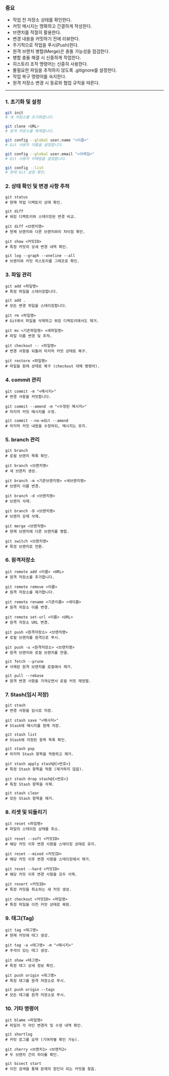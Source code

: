 ### 중요

- 작업 전 저장소 상태를 확인한다.
- 커밋 메시지는 명확하고 간결하게 작성한다.
- 브랜치를 적절히 활용한다.
- 변경 내용을 커밋하기 전에 리뷰한다.
- 주기적으로 작업을 푸시(Push)한다.
- 원격 브랜치 병합(Merge)은 충돌 가능성을 점검한다.
- 병합 충돌 해결 시 신중하게 작업한다.
- 히스토리 조작 명령어는 신중히 사용한다.
- 불필요한 파일을 추적하지 않도록 .gitignore를 설정한다.
- 작업 복구 명령어를 숙지한다.
- 원격 저장소 변경 시 동료와 협업 규칙을 따른다.

---

### 1. 초기화 및 설정

```bash
git init
# 새 저장소를 초기화합니다.

git clone <URL>
# 원격 저장소를 복제합니다.

git config --global user.name "<이름>"
# Git 사용자 이름을 설정합니다.

git config --global user.email "<이메일>"
# Git 사용자 이메일을 설정합니다.

git config --list
# 현재 Git 설정 확인.

```

### 2. 상태 확인 및 변경 사항 추적
```
git status
# 현재 작업 디렉토리 상태 확인.

git diff
# 워킹 디렉토리와 스테이징된 변경 비교.

git diff <브랜치명>
# 현재 브랜치와 다른 브랜치와의 차이점 확인.

git show <커밋ID>
# 특정 커밋의 상세 변경 내역 확인.

git log --graph --oneline --all
# 브랜치와 커밋 히스토리를 그래프로 확인.
```

### 3. 파일 관리
```
git add <파일명>
# 특정 파일을 스테이징합니다.

git add .
# 모든 변경 파일을 스테이징합니다.

git rm <파일명>
# Git에서 파일을 삭제하고 워킹 디렉토리에서도 제거.

git mv <기존파일명> <새파일명>
# 파일 이름 변경 및 추적.

git checkout -- <파일명>
# 변경 사항을 되돌려 마지막 커밋 상태로 복구.

git restore <파일명>
# 파일을 원래 상태로 복구 (checkout 대체 명령어).
```

### 4. commit 관리
```
git commit -m "<메시지>"
# 변경 사항을 커밋합니다.

git commit --amend -m "<수정된 메시지>"
# 마지막 커밋 메시지를 수정.

git commit --no-edit --amend
# 마지막 커밋 내용을 수정하되, 메시지는 유지.

```

### 5. branch 관리

```
git branch
# 로컬 브랜치 목록 확인.

git branch <브랜치명>
# 새 브랜치 생성.

git branch -m <기존브랜치명> <새브랜치명>
# 브랜치 이름 변경.

git branch -d <브랜치명>
# 브랜치 삭제.

git branch -D <브랜치명>
# 브랜치 강제 삭제.

git merge <브랜치명>
# 현재 브랜치에 다른 브랜치를 병합.

git switch <브랜치명>
# 특정 브랜치로 전환.
```

### 6. 원격저장소
```
git remote add <이름> <URL>
# 원격 저장소를 추가합니다.

git remote remove <이름>
# 원격 저장소를 제거합니다.

git remote rename <기존이름> <새이름>
# 원격 저장소 이름 변경.

git remote set-url <이름> <URL>
# 원격 저장소 URL 변경.

git push <원격저장소> <브랜치명>
# 로컬 브랜치를 원격으로 푸시.

git push -u <원격저장소> <브랜치명>
# 원격 브랜치와 로컬 브랜치를 연결.

git fetch --prune
# 삭제된 원격 브랜치를 로컬에서 제거.

git pull --rebase
# 원격 변경 사항을 가져오면서 로컬 커밋 재정렬.
```

### 7. Stash(임시 저장)
```
git stash
# 변경 사항을 임시로 저장.

git stash save "<메시지>"
# Stash에 메시지를 함께 저장.

git stash list
# Stash에 저장된 항목 목록 확인.

git stash pop
# 마지막 Stash 항목을 적용하고 제거.

git stash apply stash@{<번호>}
# 특정 Stash 항목을 적용 (제거하지 않음).

git stash drop stash@{<번호>}
# 특정 Stash 항목을 삭제.

git stash clear
# 모든 Stash 항목을 제거.

```

### 8. 리셋 및 되돌리기
```
git reset <파일명>
# 파일의 스테이징 상태를 취소.

git reset --soft <커밋ID>
# 해당 커밋 이후 변경 사항을 스테이징 상태로 유지.

git reset --mixed <커밋ID>
# 해당 커밋 이후 변경 사항을 스테이징에서 제거.

git reset --hard <커밋ID>
# 해당 커밋 이후 변경 사항을 모두 삭제.

git revert <커밋ID>
# 특정 커밋을 취소하는 새 커밋 생성.

git checkout <커밋ID> <파일명>
# 특정 파일을 이전 커밋 상태로 복원.

```

### 9. 태그(Tag)
```
git tag <태그명>
# 현재 커밋에 태그 생성.

git tag -a <태그명> -m "<메시지>"
# 주석이 있는 태그 생성.

git show <태그명>
# 특정 태그 상세 정보 확인.

git push origin <태그명>
# 특정 태그를 원격 저장소로 푸시.

git push origin --tags
# 모든 태그를 원격 저장소로 푸시.

```

### 10. 기타 명령어
```
git blame <파일명>
# 파일의 각 라인 변경자 및 수정 내역 확인.

git shortlog
# 커밋 로그를 요약 (기여자별 확인 가능).

git cherry <브랜치1> <브랜치2>
# 두 브랜치 간의 차이를 확인.

git bisect start
# 이진 검색을 통해 문제의 원인이 되는 커밋을 찾음.

```
